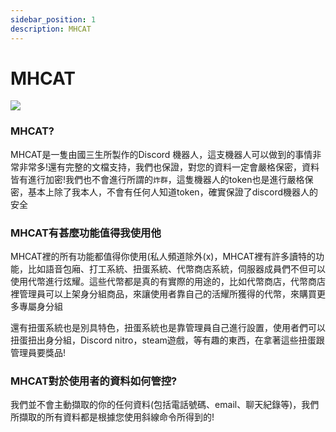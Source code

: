 ```yaml
---
sidebar_position: 1
description: MHCAT
---
```


# MHCAT

<head>
  <title>甚麼是MHCAT</title>
</head>


![](https://media.discordapp.net/attachments/991337796960784424/993456489710755920/MHCAT_Discord.png?width=1194&height=672)

### MHCAT?

MHCAT是一隻由國三生所製作的Discord 機器人，這支機器人可以做到的事情非常非常多!還有完整的文檔支持，我們也保證，對您的資料一定會嚴格保密，資料皆有進行加密!我們也不會進行所謂的`炸群`，這隻機器人的token也是進行嚴格保密，基本上除了我本人，不會有任何人知道token，確實保證了discord機器人的安全

### MHCAT有甚麼功能值得我使用他

MHCAT裡的所有功能都值得你使用(私人頻道除外(x)，MHCAT裡有許多讀特的功能，比如語音包廂、打工系統、扭蛋系統、代幣商店系統，伺服器成員們不但可以使用代幣進行炫耀。這些代幣都是真的有實際的用途的，比如代幣商店，代幣商店裡管理員可以上架身分組商品，來讓使用者靠自己的活耀所獲得的代幣，來購買更多專屬身分組

還有扭蛋系統也是別具特色，扭蛋系統也是靠管理員自己進行設置，使用者們可以扭蛋扭出身分組，Discord nitro，steam遊戲，等有趣的東西，在拿著這些扭蛋跟管理員要獎品!

### MHCAT對於使用者的資料如何管控?

我們並不會主動擷取的你的任何資料(包括電話號碼、email、聊天紀錄等)，我們所擷取的所有資料都是根據您使用斜線命令所得到的!
